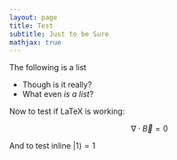 ```yaml
---
layout: page
title: Test
subtitle: Just to be Sure
mathjax: true
---
```


The following is a list
- Though is it really?
- What even *is a list*?

Now to test if LaTeX is working:

$$\nabla\cdot\vec{B}=0$$

And to test inline $\vert 1 \rangle = 1$
